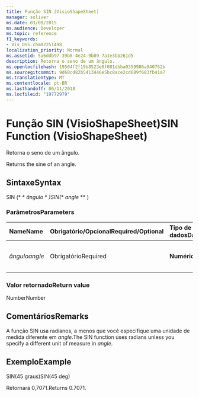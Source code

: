 ```yaml
---
title: Função SIN (VisioShapeSheet)
manager: soliver
ms.date: 03/09/2015
ms.audience: Developer
ms.topic: reference
f1_keywords:
- Vis_DSS.chm82251498
localization_priority: Normal
ms.assetid: 5a6ddb97-39b8-4e24-9b89-7a1e3bb261d5
description: Retorna o seno de um ângulo.
ms.openlocfilehash: 19504f2f19b8523e0f081dbba0359986a940762b
ms.sourcegitcommit: 9d60cd82b5413446e5bc8ace2cd689f683fb41a7
ms.translationtype: MT
ms.contentlocale: pt-BR
ms.lasthandoff: 06/11/2018
ms.locfileid: "19772979"
---
```

# <a name="sin-function-visioshapesheet"></a><span data-ttu-id="ee9e4-103">Função SIN (VisioShapeSheet)</span><span class="sxs-lookup"><span data-stu-id="ee9e4-103">SIN Function (VisioShapeSheet)</span></span>

<span data-ttu-id="ee9e4-104">Retorna o seno de um ângulo.
    
</span><span class="sxs-lookup"><span data-stu-id="ee9e4-104">Returns the sine of an angle.</span></span> 
  
## <a name="syntax"></a><span data-ttu-id="ee9e4-105">Sintaxe</span><span class="sxs-lookup"><span data-stu-id="ee9e4-105">Syntax</span></span>

<span data-ttu-id="ee9e4-106">SIN (* * *ângulo* * *)</span><span class="sxs-lookup"><span data-stu-id="ee9e4-106">SIN(** *angle* ** )</span></span> 
  
### <a name="parameters"></a><span data-ttu-id="ee9e4-107">Parâmetros</span><span class="sxs-lookup"><span data-stu-id="ee9e4-107">Parameters</span></span>

|<span data-ttu-id="ee9e4-108">**Name**</span><span class="sxs-lookup"><span data-stu-id="ee9e4-108">**Name**</span></span>|<span data-ttu-id="ee9e4-109">**Obrigatório/Opcional**</span><span class="sxs-lookup"><span data-stu-id="ee9e4-109">**Required/Optional**</span></span>|<span data-ttu-id="ee9e4-110">**Tipo de dados**</span><span class="sxs-lookup"><span data-stu-id="ee9e4-110">**Data Type**</span></span>|<span data-ttu-id="ee9e4-111">**Descrição**</span><span class="sxs-lookup"><span data-stu-id="ee9e4-111">**Description**</span></span>|
|:-----|:-----|:-----|:-----|
| <span data-ttu-id="ee9e4-112">_ângulo_</span><span class="sxs-lookup"><span data-stu-id="ee9e4-112">_angle_</span></span> <br/> |<span data-ttu-id="ee9e4-113">Obrigatório</span><span class="sxs-lookup"><span data-stu-id="ee9e4-113">Required</span></span>  <br/> |<span data-ttu-id="ee9e4-114">**Numérico**</span><span class="sxs-lookup"><span data-stu-id="ee9e4-114">**Numeric**</span></span> <br/> |<span data-ttu-id="ee9e4-115">O ângulo do qual obter o seno.</span><span class="sxs-lookup"><span data-stu-id="ee9e4-115">The angle of which to get the sine.</span></span>  <br/> |
   
### <a name="return-value"></a><span data-ttu-id="ee9e4-116">Valor retornado</span><span class="sxs-lookup"><span data-stu-id="ee9e4-116">Return value</span></span>

<span data-ttu-id="ee9e4-117">Number</span><span class="sxs-lookup"><span data-stu-id="ee9e4-117">Number</span></span>
  
## <a name="remarks"></a><span data-ttu-id="ee9e4-118">Comentários</span><span class="sxs-lookup"><span data-stu-id="ee9e4-118">Remarks</span></span>

<span data-ttu-id="ee9e4-119">A função SIN usa radianos, a menos que você especifique uma unidade de medida diferente em _angle_.</span><span class="sxs-lookup"><span data-stu-id="ee9e4-119">The SIN function uses radians unless you specify a different unit of measure in  _angle_.</span></span>
  
## <a name="example"></a><span data-ttu-id="ee9e4-120">Exemplo</span><span class="sxs-lookup"><span data-stu-id="ee9e4-120">Example</span></span>

<span data-ttu-id="ee9e4-121">SIN(45 graus)</span><span class="sxs-lookup"><span data-stu-id="ee9e4-121">SIN(45 deg)</span></span> 
  
<span data-ttu-id="ee9e4-122">Retornará 0,7071.</span><span class="sxs-lookup"><span data-stu-id="ee9e4-122">Returns 0.7071.</span></span> 
  

